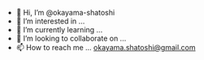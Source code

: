 - 👋 Hi, I’m @okayama-shatoshi
- 👀 I’m interested in ...
- 🌱 I’m currently learning ...
- 💞️ I’m looking to collaborate on ...
- 📫 How to reach me ...  okayama.shatoshi@gmail.com

<!---
okayama-shatoshi/okayama-shatoshi is a ✨ special ✨ repository because its `README.md` (this file) appears on your GitHub profile.
You can click the Preview link to take a look at your changes.
--->
